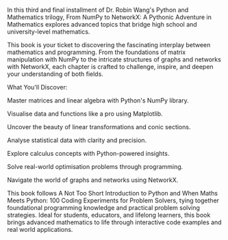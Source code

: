 In this third and final installment of Dr. Robin Wang's Python and Mathematics trilogy, From NumPy to NetworkX: A Pythonic Adventure in Mathematics explores advanced topics that bridge high school and university-level mathematics.

This book is your ticket to discovering the fascinating interplay between mathematics and programming. From the foundations of matrix manipulation with NumPy to the intricate structures of graphs and networks with NetworkX, each chapter is crafted to challenge, inspire, and deepen your understanding of both fields.

What You'll Discover:

Master matrices and linear algebra with Python's NumPy library.

Visualise data and functions like a pro using Matplotlib.

Uncover the beauty of linear transformations and conic sections.

Analyse statistical data with clarity and precision.

Explore calculus concepts with Python-powered insights.

Solve real-world optimisation problems through programming.

Navigate the world of graphs and networks using NetworkX.

This book follows A Not Too Short Introduction to Python and When Maths Meets Python: 100 Coding Experiments for Problem Solvers, tying together foundational programming knowledge and practical problem solving strategies. Ideal for students, educators, and lifelong learners, this book brings advanced mathematics to life through interactive code examples and real world applications.

